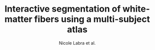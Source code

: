 ---
cat: gaia
subcat: ginkgo
bestof: false
author: Nicole Labra et al.
title: Interactive segmentation of white-matter fibers using a multi-subject atlas
journal: Conference proceedings - ... Annual International Conference of the IEEE Engineering in Medicine and Biology Society. IEEE Engineering in Medicine and Biology Society. Annual Conference
year: 2014
type: article
doi: 10.1109/EMBC.2014.6944099
---
